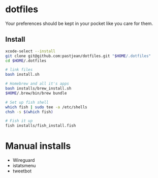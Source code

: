# dotfiles

Your preferences should be kept in your pocket like you care for them.

## Install

```sh
xcode-select --install
git clone git@github.com:pastjean/dotfiles.git "$HOME/.dotfiles"
cd $HOME/.dotfiles

# link files
bash install.sh

# Homebrew and all it's apps
bash installs/brew_install.sh
$HOME/.brew/bin/brew bundle

# Set up fish shell
which fish | sudo tee -a /etc/shells
chsh -s $(which fish)

# Fish it up
fish installs/fish_install.fish

```

# Manual installs

- Wireguard
- istatsmenu
- tweetbot
